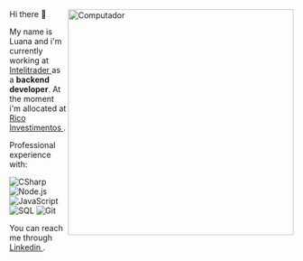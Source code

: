 <img src="https://user-images.githubusercontent.com/42539974/132098665-34aad5f5-1efb-4bfa-807b-7c882ab85472.jpg" min-width="400px" max-width="400px" width="400px" align="right" alt="Computador">
Hi there 👋
<p align="left"> 
  My name is Luana and i'm currently working at <a href="https://intelitrader.com.br"> Intelitrader </a> as a <strong> backend developer</strong>.
  At the moment i'm allocated at <a href="https://www.rico.com.vc"> Rico Investimentos </a>.
</p>

<p align="left">
Professional experience with:
</p>

![CSharp](https://img.shields.io/badge/-CSharp-333333?style=flat&logo=csharp)
![Node.js](https://img.shields.io/badge/-Node.js-333333?style=flat&logo=node.js)
![JavaScript](https://img.shields.io/badge/-JavaScript-333333?style=flat&logo=javascript)
![SQL](https://img.shields.io/badge/-SQL-333333?style=flat&logo=microsoftsqlserver)
![Git](https://img.shields.io/badge/-Git-333333?style=flat&logo=git)

<p align="left">
You can reach me through <a href="https://www.linkedin.com/in/luana-moura-434315160/" alt="Linkedin"> Linkedin </a>.
</p>
